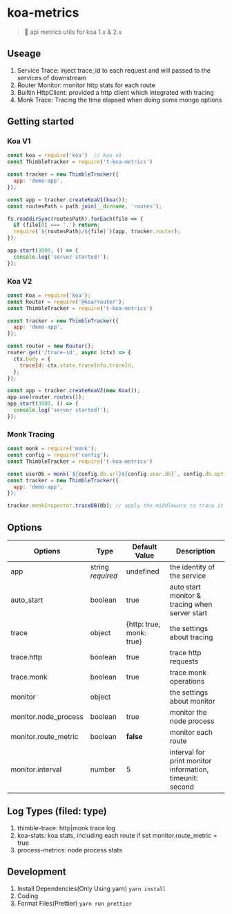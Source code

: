 # koa-metrics
> 🔨 api metrics utils for koa 1.x & 2.x

## Useage
1. Service Trace: inject trace_id to each request and will passed to the services of downstream
2. Router Monitor: monitor http stats for each route
3. Builtin HttpClient: provided a http client which integrated with tracing 
4. Monk Trace: Tracing the time elapsed when doing some mongo options

## Getting started

### Koa V1

```javascript
const koa = require('koa')  // koa v1
const ThimbleTracker = require('t-koa-metrics')

const tracker = new ThimbleTracker({
  app: 'demo-app',
});

const app = tracker.createKoaV1(koa());
const routesPath = path.join(__dirname, 'routes');

fs.readdirSync(routesPath).forEach(file => {
  if (file[0] === '.') return;
  require(`${routesPath}/${file}`)(app, tracker.router);
});

app.start(3000, () => {
  console.log('server started!');
});

```

### Koa V2
```javascript
const Koa = require('koa');
const Router = require('@koa/router');
const ThimbleTracker = require('t-koa-metrics')

const tracker = new ThimbleTracker({
  app: 'demo-app',
});

const router = new Router();
router.get('/trace-id', async (ctx) => {
  ctx.body = {
    traceId: ctx.state.traceInfo.traceId,
  };
});

const app = tracker.createKoaV2(new Koa());
app.use(router.routes());
app.start(3000, () => {
  console.log('server started!');
});
```

### Monk Tracing

```javascript
const monk = require('monk');
const config = require('config');
const ThimbleTracker = require('t-koa-metrics')

const userDb = monk(`${config.db.url}${config.user.db}`, config.db.options);
const tracker = new ThimbleTracker({
  app: 'demo-app',
});

tracker.monkInspector.traceDB(db); // apply the middleware to trace it
```

## Options

| Options | Type | Default Value | Description |
| --- | --- | --- | --- |
| app | string *required* | undefined | the identity of the service |
| auto_start | boolean | true | auto start monitor & tracing when server start |
| trace | object | {http: true, monk: true} | the settings about tracing |
| trace.http | boolean | true | trace http requests |
| trace.monk | boolean | true | trace monk operations |
| monitor | object |  | the settings about monitor |
| monitor.node_process | boolean | true | monitor the node process |
| monitor.route_metric | boolean | **false** | monitor each route |
| monitor.interval | number | 5 | interval for print monitor information, timeunit: second |

## Log Types (filed: type)
1. thimble-trace: http|monk trace log
2. koa-stats: koa stats, including each route if set monitor.route_metric = true
3. process-metrics: node process stats

## Development

1. Install Dependencies(Only Using yarn) `yarn install`
2. Coding
3. Format Files(Prettier) `yarn run prettier`
